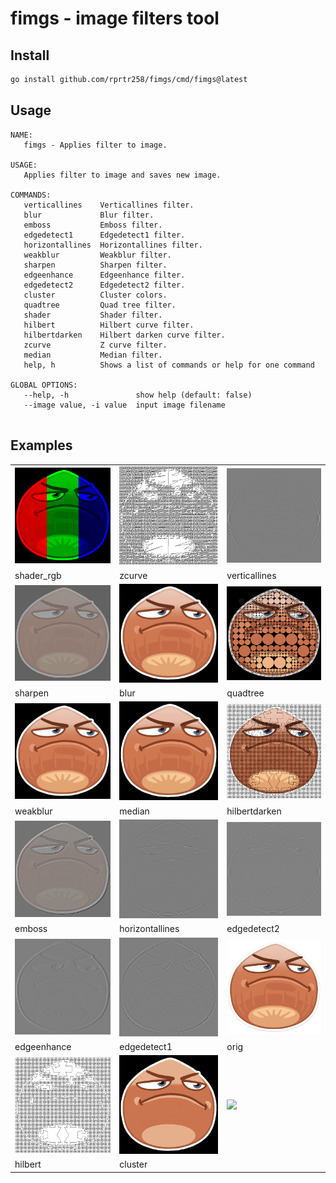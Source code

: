 # fimgs - image filters tool

## Install
```bash
go install github.com/rprtr258/fimgs/cmd/fimgs@latest
```

## Usage
```
NAME:
   fimgs - Applies filter to image.

USAGE:
   Applies filter to image and saves new image.

COMMANDS:
   verticallines    Verticallines filter.
   blur             Blur filter.
   emboss           Emboss filter.
   edgedetect1      Edgedetect1 filter.
   horizontallines  Horizontallines filter.
   weakblur         Weakblur filter.
   sharpen          Sharpen filter.
   edgeenhance      Edgeenhance filter.
   edgedetect2      Edgedetect2 filter.
   cluster          Cluster colors.
   quadtree         Quad tree filter.
   shader           Shader filter.
   hilbert          Hilbert curve filter.
   hilbertdarken    Hilbert darken curve filter.
   zcurve           Z curve filter.
   median           Median filter.
   help, h          Shows a list of commands or help for one command

GLOBAL OPTIONS:
   --help, -h               show help (default: false)
   --image value, -i value  input image filename
   

```

## Examples
||||
|-|-|-|
|![](img/static/shader_rgb.png)|![](img/static/zcurve.png)|![](img/static/verticallines.png)|
|shader_rgb|zcurve|verticallines|
|![](img/static/sharpen.png)|![](img/static/blur.png)|![](img/static/quadtree.png)|
|sharpen|blur|quadtree|
|![](img/static/weakblur.png)|![](img/static/median.png)|![](img/static/hilbertdarken.png)|
|weakblur|median|hilbertdarken|
|![](img/static/emboss.png)|![](img/static/horizontallines.png)|![](img/static/edgedetect2.png)|
|emboss|horizontallines|edgedetect2|
|![](img/static/edgeenhance.png)|![](img/static/edgedetect1.png)|![](img/static/orig.png)|
|edgeenhance|edgedetect1|orig|
|![](img/static/hilbert.png)|![](img/static/cluster.png)|![](img/static/.png)|
|hilbert|cluster||
